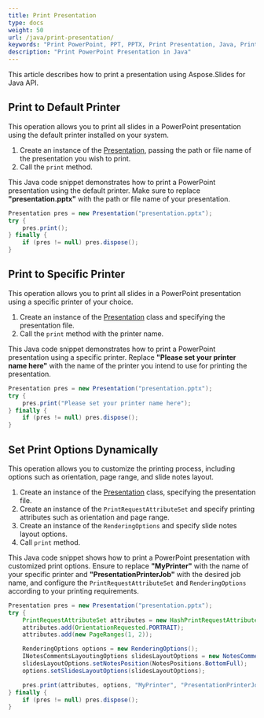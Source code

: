 ```yaml
---
title: Print Presentation
type: docs
weight: 50
url: /java/print-presentation/
keywords: "Print PowerPoint, PPT, PPTX, Print Presentation, Java, Printer, PrinterJob, PrintService"
description: "Print PowerPoint Presentation in Java"
---
```


This article describes how to print a presentation using Aspose.Slides for Java API. 


## **Print to Default Printer**

This operation allows you to print all slides in a PowerPoint presentation using the default printer installed on your system.

1. Create an instance of the [Presentation](https://reference.aspose.com/slides/java/com.aspose.slides/presentation/), passing the path or file name of the presentation you wish to print.
1. Call the `print` method.

This Java code snippet demonstrates how to print a PowerPoint presentation using the default printer. Make sure to replace **"presentation.pptx"** with the path or file name of your presentation.

```java
Presentation pres = new Presentation("presentation.pptx");
try {
    pres.print();
} finally {
    if (pres != null) pres.dispose();
}
```


## **Print to Specific Printer**

This operation allows you to print all slides in a PowerPoint presentation using a specific printer of your choice.

1. Create an instance of the [Presentation](https://reference.aspose.com/slides/java/com.aspose.slides/presentation/) class and specifying the presentation file.
1. Call the `print` method with the printer name.

This Java code snippet demonstrates how to print a PowerPoint presentation using a specific printer. Replace **"Please set your printer name here"** with the name of the printer you intend to use for printing the presentation.

```java
Presentation pres = new Presentation("presentation.pptx");
try {
    pres.print("Please set your printer name here");
} finally {
    if (pres != null) pres.dispose();
}
```


## **Set Print Options Dynamically**

This operation allows you to customize the printing process, including options such as orientation, page range, and slide notes layout.

1. Create an instance of the [Presentation](https://reference.aspose.com/slides/java/com.aspose.slides/presentation/) class, specifying the presentation file.
1. Create an instance of the `PrintRequestAttributeSet` and specify printing attributes such as orientation and page range.
1. Create an instance of the `RenderingOptions` and specify slide notes layout options.
1. Call `print` method.

This Java code snippet shows how to print a PowerPoint presentation with customized print options. Ensure to replace **"MyPrinter"** with the name of your specific printer and **"PresentationPrinterJob"** with the desired job name, and configure the `PrintRequestAttributeSet` and `RenderingOptions` according to your printing requirements.

```java
Presentation pres = new Presentation("presentation.pptx");
try {
    PrintRequestAttributeSet attributes = new HashPrintRequestAttributeSet();
    attributes.add(OrientationRequested.PORTRAIT);
    attributes.add(new PageRanges(1, 2));

    RenderingOptions options = new RenderingOptions();
    INotesCommentsLayoutingOptions slidesLayoutOptions = new NotesCommentsLayoutingOptions();
    slidesLayoutOptions.setNotesPosition(NotesPositions.BottomFull);
    options.setSlidesLayoutOptions(slidesLayoutOptions);

    pres.print(attributes, options, "MyPrinter", "PresentationPrinterJob");
} finally {
    if (pres != null) pres.dispose();
}
```

